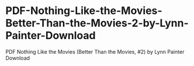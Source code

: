 # PDF-Nothing-Like-the-Movies-Better-Than-the-Movies-2-by-Lynn-Painter-Download
PDF Nothing Like the Movies (Better Than the Movies, #2) by Lynn Painter Download
